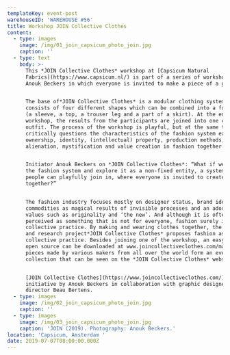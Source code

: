```yaml
---
templateKey: event-post
warehouseID: 'WAREHOUSE #56'
title: Workshop JOIN Collective Clothes
content:
  - type: images
    image: /img/01_join_capsicum_photo_join.jpg
    caption: ''
  - type: text
    body: >-
      This *JOIN Collective Clothes* workshop at [Capsicum Natural
      Fabrics](https://www.capsicum.nl/) is part of a series of workshops by
      Anouk Beckers in which everyone is invited to make a piece of a garment.


      The base of*JOIN Collective Clothes* is a modular clothing system that
      consists of four different shapes which can be combined into a full outfit
      (a sleeve, a top, a trouser leg and a part of a skirt). At the end of the
      workshop, the results from the participants are joined into one complete
      outfit. The process of the workshop is playful, but at the same time it
      critically questions the characteristics of the fashion system exploring
      ownership, identity, (intellectual) property, production methods,
      alienation, mystification and value creation in fashion together.


      Initiator Anouk Beckers on *JOIN Collective Clothes*: “What if we open up
      the fashion system and explore it as a non-fixed entity, a system where
      people can playfully join in, where everyone is invited to create fashion
      together?”


      The fashion industry focuses mostly on designer status, brand identity,
      commodities as magical results of invisible processes and an adoration of
      values such as originality and ‘the new’. And although it is often
      perceived as something that is not for everyone, fashion surely is a
      collective practice. By making and wearing clothes together, the design
      and research project*JOIN Collective Clothes* proposes fashion as a
      collective practice. Besides joining one of the workshop, an easy-to-use
      open source can be downloaded at www.joincollectiveclothes.com/manual. The
      pieces made by various makers from all over the world form an ever-growing
      collection that can be seen on the *JOIN Collective Clothes* website.


      [JOIN Collective Clothes](https://www.joincollectiveclothes.com/) is an
      initiative by Anouk Beckers in collaboration with graphic designer and art
      director Beau Bertens.
  - type: images
    image: /img/02_join_capsicum_photo_join.jpg
    caption: ''
  - type: images
    image: /img/03_join_capsicum_photo_join.jpg
    caption: 'JOIN (2019). Photography: Anouk Beckers.'
location: 'Capsicum, Amsterdam '
date: 2019-07-07T08:00:00.000Z
---
```

